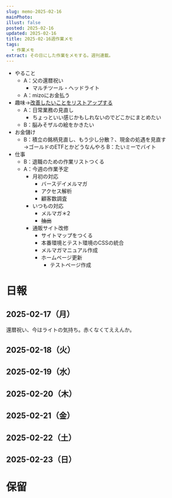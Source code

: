 ```yaml
---
slug: memo-2025-02-16
mainPhoto: 
illust: false
posted: 2025-02-16
updated: 2025-02-16
title: 2025-02-16週作業メモ
tags:
  - 作業メモ
extract: その日にした作業をメモする。週刊連載。
---
```

- やること
  - A：父の還暦祝い
    - マルチツール・ヘッドライト
  - A：mizoにお金払う
- 趣味→[改善したいことをリストアップする](2022-03-07-改善したいこと・欲しいもの・やりたいこと.md)
  - A：日常業務の見直し
    - ちょっといい感じかもしれないのでどこかにまとめたい
  - B：脳みそザルの絵をかきたい
- お金儲け
  - B：積立の銘柄見直し、もう少し分散？、現金の処遇を見直す  
    →ゴールドのETFとかどうなんやろ
  B：たいミーでバイト
- 仕事
  - B：退職のための作業リストつくる
  - A：今週の作業予定
    - 月初の対応
        - バースデイメルマガ　
        - アクセス解析
        - 顧客数調査
    - いつもの対応 
      - メルマガ＊2
      - ~~抽出~~
    - 通販サイト改修
        - サイトマップをつくる
        - 本番環境とテスト環境のCSSの統合
        - メルマガマニュアル作成
      - ホームページ更新
        - テストページ作成

# 日報

## 2025-02-17（月）

還暦祝い、今はライトの気持ち。赤くなくてええんか。

## 2025-02-18（火）
## 2025-02-19（水）
## 2025-02-20（木）
## 2025-02-21（金）
## 2025-02-22（土）
## 2025-02-23（日）
# 保留
